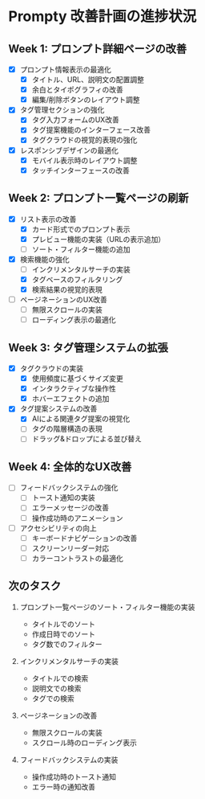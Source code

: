 # Prompty 改善計画の進捗状況

## Week 1: プロンプト詳細ページの改善
- [x] プロンプト情報表示の最適化
  - [x] タイトル、URL、説明文の配置調整
  - [x] 余白とタイポグラフィの改善
  - [x] 編集/削除ボタンのレイアウト調整
- [x] タグ管理セクションの強化
  - [x] タグ入力フォームのUX改善
  - [x] タグ提案機能のインターフェース改善
  - [x] タグクラウドの視覚的表現の強化
- [x] レスポンシブデザインの最適化
  - [x] モバイル表示時のレイアウト調整
  - [x] タッチインターフェースの改善

## Week 2: プロンプト一覧ページの刷新
- [x] リスト表示の改善
  - [x] カード形式でのプロンプト表示
  - [x] プレビュー機能の実装（URLの表示追加）
  - [ ] ソート・フィルター機能の追加
- [x] 検索機能の強化
  - [ ] インクリメンタルサーチの実装
  - [x] タグベースのフィルタリング
  - [x] 検索結果の視覚的表現
- [ ] ページネーションのUX改善
  - [ ] 無限スクロールの実装
  - [ ] ローディング表示の最適化

## Week 3: タグ管理システムの拡張
- [x] タグクラウドの実装
  - [x] 使用頻度に基づくサイズ変更
  - [x] インタラクティブな操作性
  - [x] ホバーエフェクトの追加
- [x] タグ提案システムの改善
  - [x] AIによる関連タグ提案の視覚化
  - [ ] タグの階層構造の表現
  - [ ] ドラッグ&ドロップによる並び替え

## Week 4: 全体的なUX改善
- [ ] フィードバックシステムの強化
  - [ ] トースト通知の実装
  - [ ] エラーメッセージの改善
  - [ ] 操作成功時のアニメーション
- [ ] アクセシビリティの向上
  - [ ] キーボードナビゲーションの改善
  - [ ] スクリーンリーダー対応
  - [ ] カラーコントラストの最適化

## 次のタスク
1. プロンプト一覧ページのソート・フィルター機能の実装
   - タイトルでのソート
   - 作成日時でのソート
   - タグ数でのフィルター

2. インクリメンタルサーチの実装
   - タイトルでの検索
   - 説明文での検索
   - タグでの検索

3. ページネーションの改善
   - 無限スクロールの実装
   - スクロール時のローディング表示

4. フィードバックシステムの実装
   - 操作成功時のトースト通知
   - エラー時の通知改善 